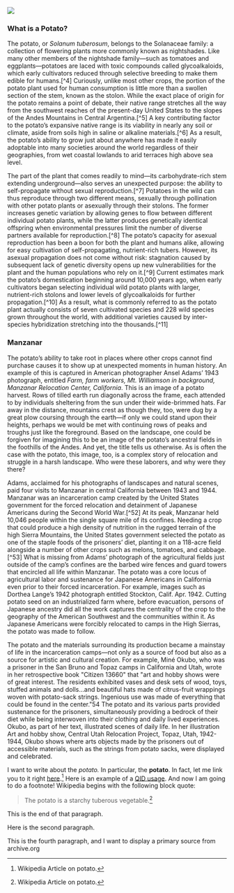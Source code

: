 
<a href="https://www.juncture-digital.org"><img src="https://juncture-digital.github.io/juncture/static/images/ve-button.png"></a>

<param ve-config 
       title="Salvation and Suffering: Potato"
       source-image="https://upload.wikimedia.org/wikipedia/commons/a/ab/Patates.jpg"
       banner="https://upload.wikimedia.org/wikipedia/commons/a/ab/Patates.jpg" 
       height=100
       author="Nola, Alex, and Jess"
       layout="vertical">
	   
  ### What is a Potato?
 
 The potato, or *Solanum tuberosum*, belongs to the Solanaceae family: a collection of flowering plants more commonly known as nightshades. Like many other members of the nightshade family—such as tomatoes and eggplants—potatoes are laced with toxic compounds called glycoalkaloids, which early cultivators reduced through selective breeding to make them edible for humans.[^4] Curiously, unlike most other crops, the portion of the potato plant used for human consumption is little more than a swollen section of the stem, known as the stolon. While the exact place of origin for the potato remains a point of debate, their native range stretches all the way from the southwest reaches of the present-day United States to the slopes of the Andes Mountains in Central Argentina.[^5] A key contributing factor to the potato’s expansive native range is its viability in nearly any soil or climate, aside from soils high in saline or alkaline materials.[^6] As a result, the potato’s ability to grow just about anywhere has made it easily adoptable into many societies around the world regardless of their geographies, from wet coastal lowlands to arid terraces high above sea level.
<param ve-image 
	   manifest="gh:Alex-Betz/essays/potato/potatoWTmap.jpg"
	   caption="*Map showing the distribution of wild potato species*, 2020. Map. Image source: David Ellis, Alberto Salas, Oswaldo Chavez, Rene Gomez, and Noelle Anglin, "Ex Situ Conservation of Potato [Solanum Section Petota (Solanaceae)] Genetic Resources in Genebanks," in *The Potato Crop*, ed. Hugo Campos and Oscar Ortiz (Cham: Springer International Publishing, 2020), 115, http://dx.doi.org/10.1007/978-3-030-28683-5_4.">

 The part of the plant that comes readily to mind—its carbohydrate-rich stem extending underground—also serves an unexpected purpose: the ability to self-propagate without sexual reproduction.[^7] Potatoes in the wild can thus reproduce through two different means, sexually through pollination with other potato plants or asexually through their stolons. The former increases genetic variation by allowing genes to flow between different individual potato plants, while the latter produces genetically identical offspring when environmental pressures limit the number of diverse partners available for reproduction.[^8] The potato’s capacity for asexual reproduction has been a boon for both the plant and humans alike, allowing for easy cultivation of self-propagating, nutrient-rich tubers. However, its asexual propagation does not come without risk: stagnation caused by subsequent lack of genetic diversity opens up new vulnerabilities for the plant and the human populations who rely on it.[^9] Current estimates mark the potato’s domestication beginning around 10,000 years ago, when early cultivators began selecting individual wild potato plants with larger, nutrient-rich stolons and lower levels of glycoalkaloids for further propagation.[^10] As a result, what is commonly referred to as the potato plant actually consists of seven cultivated species and 228 wild species grown throughout the world, with additional varieties caused by inter-species hybridization stretching into the thousands.[^11]
<param ve-image manifest="gh:Alex-Betz/essays/potato/Dillon%20Potatoes.jpg" caption="Mary Dillon, *Heritage Potatoes*, 2014. Watercolor on paper. Courtesy of the artist.">

  ### Manzanar
 The potato’s ability to take root in places where other crops cannot find purchase causes it to show up at unexpected moments in human history. An example of this is captured in American photographer Ansel Adams’ 1943 photograph, entitled *Farm, farm workers, Mt. Williamson in background, Manzanar Relocation Center, California*. This is an image of a potato harvest. Rows of tilled earth run diagonally across the frame, each attended to by individuals sheltering from the sun under their wide-brimmed hats. Far away in the distance, mountains crest as though they, too, were dug by a great plow coursing through the earth—if only we could stand upon their heights, perhaps we would be met with continuing rows of peaks and troughs just like the foreground. Based on the landscape, one could be forgiven for imagining this to be an image of the potato’s ancestral fields in the foothills of the Andes. And yet, the title tells us otherwise. As is often the case with the potato, this image, too, is a complex story of relocation and struggle in a harsh landscape. Who were these laborers, and why were they there?
 <param ve-image manifest="gh:Alex-Betz/essays/potato/AnselAdams.jpg" caption="Ansel Adams, *Farm, farm workers, Mt. Williamson in background, Manzanar Relocation Center, California*, 1943. Gelatin silver print. Library of Congress, Prints and Photographs Division, https://www.loc.gov/resource/ppprs.00211/#.">

 Adams, acclaimed for his photographs of landscapes and natural scenes, paid four visits to Manzanar in central California between 1943 and 1944. Manzanar was an incarceration camp created by the United States government for the forced relocation and detainment of Japanese Americans during the Second World War.[^52] At its peak, Manzanar held 10,046 people within the single square mile of its confines. Needing a crop that could produce a high density of nutrition in the rugged terrain of the high Sierra Mountains, the United States government selected the potato as one of the staple foods of the prisoners’ diet, planting it on a 118-acre field alongside a number of other crops such as melons, tomatoes, and cabbage.[^53] What is missing from Adams’ photograph of the agricultural fields just outside of the camp’s confines are the barbed wire fences and guard towers that encircled all life within Manzanar. The potato was a core locus of agricultural labor and sustenance for Japanese Americans in California even prior to their forced incarceration. For example, images such as Dorthea Lange’s 1942 photograph entitled Stockton, Calif. Apr. 1942. Cutting potato seed on an industrialized farm where, before evacuation, persons of Japanese ancestry did all the work captures the centrality of the crop to the geography of the American Southwest and the communities within it. As Japanese Americans were forcibly relocated to camps in the High Sierras, the potato was made to follow. 
 <param ve-image manifest="gh:Alex-Betz/essays/potato/Lange.jpg" caption="Dorothea Lange, *Stockton, Calif. Apr. 1942. Cutting potato seed on an industrialized farm where, before evacuation, persons of Japanese ancestry did all the work*, April 10, 1942. Gelatin silver print, 24 x 30 cm. Farm Security Administration - Office of War Information Photograph Collection, Library of Congress, Prints and Photographs Division, https://www.loc.gov/item/2021650513/.">
 
 The potato and the materials surrounding its production became a mainstay of life in the incarceration camps—not only as a source of food but also as a source for artistic and cultural creation. For example, Miné Okubo, who was a prisoner in the San Bruno and Topaz camps in California and Utah, wrote in her retrospective book "Citizen 13660" that "art and hobby shows were of great interest. The residents exhibited vases and desk sets of wood, toys, stuffed animals and dolls…and beautiful hats made of citrus-fruit wrappings woven with potato-sack strings. Ingenious use was made of everything that could be found in the center."54 The potato and its various parts provided sustenance for the prisoners, simultaneously providing a bedrock of their diet while being interwoven into their clothing and daily lived experiences. Okubo, as part of her text, illustrated scenes of daily life. In her illustration Art and hobby show, Central Utah Relocation Project, Topaz, Utah, 1942-1944, Okubo shows where arts objects made by the prisoners out of accessible materials, such as the strings from potato sacks, were displayed and celebrated. 
 
 I want to write about the *potato.* In particular, the **potato**. In fact, let me link you to it right [here](https://en.wikipedia.org/wiki/Potato).[^1]
 Here is an example of a [QID usage](Q16587531).
 And now I am going to do a footnote!
 Wikipedia begins with the following block quote:
 >The potato is a starchy tuberous vegetable.[^2]

This is the end of that paragraph.
<param ve-image
	   src="wc:Solanum_tuberosum_DS2.jpg"
	   caption="This is an image of the flowering part of a potato!">

Here is the second paragraph.
<param ve-image
	   src="gh:Alex-Betz/essays/main/potato/bakedpotato.jpg">

This is the fourth paragraph, and I want to display a primary source from archive.org
<param ve-iframe
	   src="https://archive.org/details/potatoprinting00hadd/page/40/mode/2up">
 
 [^1]: Wikipedia Article on potato.
 [^2]: Wikipedia Article on potato.